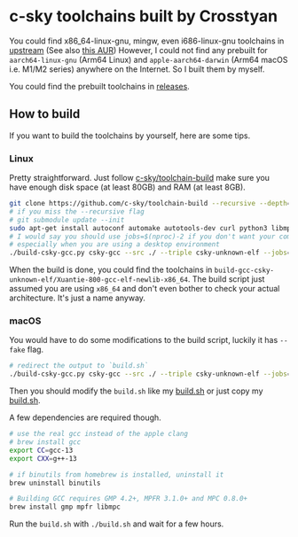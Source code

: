 # c-sky toolchains built by Crosstyan

You could find x86_64-linux-gnu, mingw, even i686-linux-gnu toolchains in [upstream](https://occ.t-head.cn/community/download?id=3885366095506644992) (See also [this AUR](https://aur.archlinux.org/packages/csky-toolchain-bin))
However, I could not find any prebuilt for `aarch64-linux-gnu` (Arm64 Linux) and `apple-aarch64-darwin` (Arm64 macOS i.e. M1/M2 series) anywhere on the Internet. So I built them by myself.

You could find the prebuilt toolchains in [releases]().

## How to build

If you want to build the toolchains by yourself, here are some tips.

### Linux

Pretty straightforward. Just follow [c-sky/toolchain-build](https://github.com/c-sky/toolchain-build) make sure you have enough disk space (at least 80GB) and RAM (at least 8GB).

```bash
git clone https://github.com/c-sky/toolchain-build --recursive --depth=1
# if you miss the --recursive flag
# git submodule update --init
sudo apt-get install autoconf automake autotools-dev curl python3 libmpc-dev libmpfr-dev libgmp-dev gawk build-essential bison flex texinfo gperf libtool patchutils bc zlib1g-dev libexpat-dev
# I would say you should use jobs=$(nproc)-2 if you don't want your computer to freeze
# especially when you are using a desktop environment
./build-csky-gcc.py csky-gcc --src ./ --triple csky-unknown-elf --jobs=-1
```

When the build is done, you could find the toolchains in `build-gcc-csky-unknown-elf/Xuantie-800-gcc-elf-newlib-x86_64`. The build script just assumed you are using `x86_64` and don't even bother to check your actual architecture. It's just a name anyway.

### macOS

You would have to do some modifications to the build script, luckily it has `--fake` flag.

```bash
# redirect the output to `build.sh`
./build-csky-gcc.py csky-gcc --src ./ --triple csky-unknown-elf --jobs=-1 --fake >> build.sh
```

Then you should modify the `build.sh` like my [build.sh](build.sh) or
just copy my [build.sh](build.sh).

A few dependencies are required though.

```bash
# use the real gcc instead of the apple clang
# brew install gcc
export CC=gcc-13
export CXX=g++-13

# if binutils from homebrew is installed, uninstall it
brew uninstall binutils

# Building GCC requires GMP 4.2+, MPFR 3.1.0+ and MPC 0.8.0+
brew install gmp mpfr libmpc
```

Run the `build.sh` with `./build.sh` and wait for a few hours.
